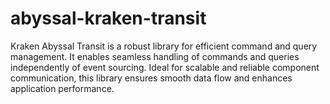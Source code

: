 # abyssal-kraken-transit
Kraken Abyssal Transit is a robust library for efficient command and query management. It enables seamless handling of commands and queries independently of event sourcing. Ideal for scalable and reliable component communication, this library ensures smooth data flow and enhances application performance.
